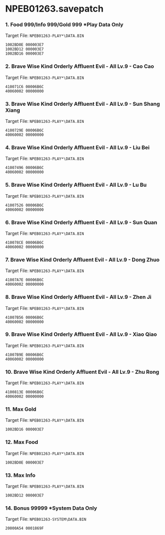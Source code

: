 # NPEB01263.savepatch

### 1. Food 999/Info 999/Gold 999 *Play Data Only

Target File: `NPEB01263-PLAY*\DATA.BIN`

```
1002BD0E 000003E7
1002BD12 000003E7
1002BD16 000003E7
```

### 2. Brave Wise Kind Orderly Affluent Evil - All Lv.9 - Cao Cao

Target File: `NPEB01263-PLAY*\DATA.BIN`

```
410071C6 00006B6C
40060002 00000000
```

### 3. Brave Wise Kind Orderly Affluent Evil - All Lv.9 - Sun Shang Xiang

Target File: `NPEB01263-PLAY*\DATA.BIN`

```
4100729E 00006B6C
40060002 00000000
```

### 4. Brave Wise Kind Orderly Affluent Evil - All Lv.9 - Liu Bei

Target File: `NPEB01263-PLAY*\DATA.BIN`

```
41007496 00006B6C
40060002 00000000
```

### 5. Brave Wise Kind Orderly Affluent Evil - All Lv.9 - Lu Bu

Target File: `NPEB01263-PLAY*\DATA.BIN`

```
41007526 00006B6C
40060002 00000000
```

### 6. Brave Wise Kind Orderly Affluent Evil - All Lv.9 - Sun Quan

Target File: `NPEB01263-PLAY*\DATA.BIN`

```
410078CE 00006B6C
40060002 00000000
```

### 7. Brave Wise Kind Orderly Affluent Evil - All Lv.9 - Dong Zhuo

Target File: `NPEB01263-PLAY*\DATA.BIN`

```
41007A7E 00006B6C
40060002 00000000
```

### 8. Brave Wise Kind Orderly Affluent Evil - All Lv.9 - Zhen Ji

Target File: `NPEB01263-PLAY*\DATA.BIN`

```
41007B56 00006B6C
40060002 00000000
```

### 9. Brave Wise Kind Orderly Affluent Evil - All Lv.9 - Xiao Qiao

Target File: `NPEB01263-PLAY*\DATA.BIN`

```
41007B9E 00006B6C
40060002 00000000
```

### 10. Brave Wise Kind Orderly Affluent Evil - All Lv.9 - Zhu Rong

Target File: `NPEB01263-PLAY*\DATA.BIN`

```
4100813E 00006B6C
40060002 00000000
```

### 11. Max Gold

Target File: `NPEB01263-PLAY*\DATA.BIN`

```
1002BD16 000003E7
```

### 12. Max Food

Target File: `NPEB01263-PLAY*\DATA.BIN`

```
1002BD0E 000003E7
```

### 13. Max Info

Target File: `NPEB01263-PLAY*\DATA.BIN`

```
1002BD12 000003E7
```

### 14. Bonus 99999 *System Data Only

Target File: `NPEB01263-SYSTEM\DATA.BIN`

```
20000A54 0001869F
```

